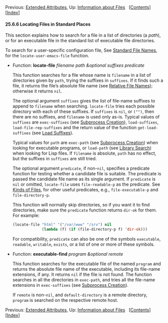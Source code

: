 

Previous: [Extended Attributes](Extended-Attributes.html), Up: [Information about Files](Information-about-Files.html)   \[[Contents](index.html#SEC_Contents "Table of contents")]\[[Index](Index.html "Index")]

#### 25.6.6 Locating Files in Standard Places

This section explains how to search for a file in a list of directories (a *path*), or for an executable file in the standard list of executable file directories.

To search for a user-specific configuration file, See [Standard File Names](Standard-File-Names.html), for the `locate-user-emacs-file` function.

*   Function: **locate-file** *filename path \&optional suffixes predicate*

    This function searches for a file whose name is `filename` in a list of directories given by `path`, trying the suffixes in `suffixes`. If it finds such a file, it returns the file’s absolute file name (see [Relative File Names](Relative-File-Names.html)); otherwise it returns `nil`.

    The optional argument `suffixes` gives the list of file-name suffixes to append to `filename` when searching. `locate-file` tries each possible directory with each of these suffixes. If `suffixes` is `nil`, or `("")`, then there are no suffixes, and `filename` is used only as-is. Typical values of `suffixes` are `exec-suffixes` (see [Subprocess Creation](Subprocess-Creation.html)), `load-suffixes`, `load-file-rep-suffixes` and the return value of the function `get-load-suffixes` (see [Load Suffixes](Load-Suffixes.html)).

    Typical values for `path` are `exec-path` (see [Subprocess Creation](Subprocess-Creation.html)) when looking for executable programs, or `load-path` (see [Library Search](Library-Search.html)) when looking for Lisp files. If `filename` is absolute, `path` has no effect, but the suffixes in `suffixes` are still tried.

    The optional argument `predicate`, if non-`nil`, specifies a predicate function for testing whether a candidate file is suitable. The predicate is passed the candidate file name as its single argument. If `predicate` is `nil` or omitted, `locate-file` uses `file-readable-p` as the predicate. See [Kinds of Files](Kinds-of-Files.html), for other useful predicates, e.g., `file-executable-p` and `file-directory-p`.

    This function will normally skip directories, so if you want it to find directories, make sure the `predicate` function returns `dir-ok` for them. For example:

    ```lisp
    (locate-file "html" '("/var/www" "/srv") nil
                 (lambda (f) (if (file-directory-p f) 'dir-ok)))
    ```

    For compatibility, `predicate` can also be one of the symbols `executable`, `readable`, `writable`, `exists`, or a list of one or more of these symbols.

<!---->

*   Function: **executable-find** *program \&optional remote*

    This function searches for the executable file of the named `program` and returns the absolute file name of the executable, including its file-name extensions, if any. It returns `nil` if the file is not found. The function searches in all the directories in `exec-path`, and tries all the file-name extensions in `exec-suffixes` (see [Subprocess Creation](Subprocess-Creation.html)).

    If `remote` is non-`nil`, and `default-directory` is a remote directory, `program` is searched on the respective remote host.

Previous: [Extended Attributes](Extended-Attributes.html), Up: [Information about Files](Information-about-Files.html)   \[[Contents](index.html#SEC_Contents "Table of contents")]\[[Index](Index.html "Index")]

